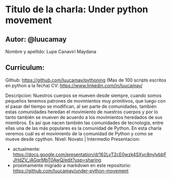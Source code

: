 # Titulo de la charla: Under python movement
## Autor: @luucamay

Nombre y apellido: Lupe Canaviri Maydana

## Curriculum:
Github: https://github.com/luucamay/pythoning (Mas de 100 scripts escritos en python a la fecha)
CV: https://www.linkedin.com/in/luucamay/

Descripcion:
Nuestros cuerpos se mueven desde siempre, cuando somos pequeños tenemos patrones de movimientos muy primitivos, que luego con el pasar del tiempo se modifican, al ser parte de comunidades, también estas comunidades heredan el movimiento de nuestros cuerpos y por lo tanto también se mueven de acuerdo a los movimientos heredados de sus miembros. Es así que nacen también las comunidades de tecnología, entre ellas una de las más populares es la comunidad de Python. En esta charla veremos cuál es el movimiento de la comunidad de Python y como se mueve desde cpython.
Nivel: Novato | Intermedio
Presentacion: 
- actualmente: https://docs.google.com/presentation/d/162LvT2cE0wzk4SXyc8nylybbFJHdZV_iAGqrMbT0AwQ/edit?usp=sharing
- proximamente migrado a markdown en este repositorio: https://github.com/luucamay/under-python-movement
